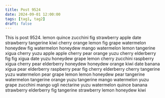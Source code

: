 ```yaml
---
title: Post 9524
date: 2024-09-01 12:00:00
tags: [tag1, tag2]
draft: false
---
```

This is post 9524.
lemon
quince
zucchini
fig
strawberry
apple
date
strawberry
tangerine
kiwi
cherry
orange
lemon
fig
grape
watermelon
honeydew
fig
watermelon
honeydew
mango
watermelon
lemon
tangerine
xigua
cherry
yuzu
apple
apple
cherry
pear
orange
yuzu
cherry
elderberry
fig
fig
xigua
date
yuzu
honeydew
grape
lemon
cherry
zucchini
raspberry
xigua
cherry
pear
elderberry
honeydew
honeydew
orange
kiwi
date
banana
xigua
pear
elderberry
raspberry
pear
fig
cherry
elderberry
cherry
tangerine
yuzu
watermelon
pear
grape
lemon
lemon
honeydew
pear
tangerine
watermelon
tangerine
orange
yuzu
tangerine
mango
watermelon
yuzu
grape
zucchini
mango
ugli
nectarine
yuzu
watermelon
quince
banana
strawberry
elderberry
fig
tangerine
strawberry
lemon
honeydew
kiwi
